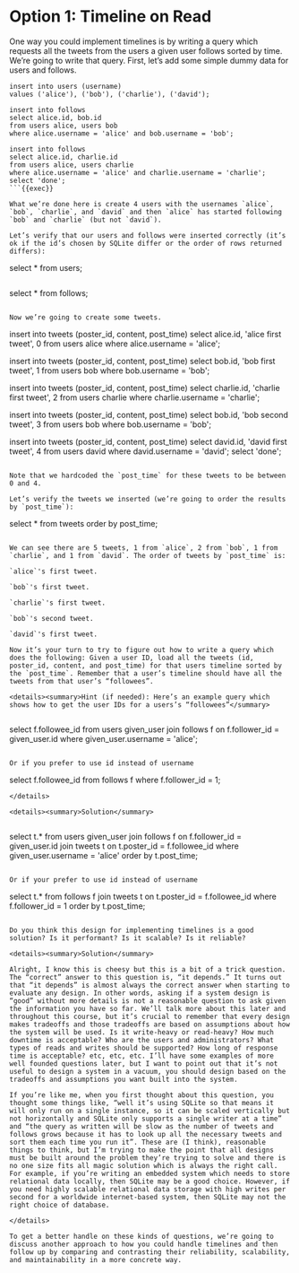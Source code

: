 # Option 1: Timeline on Read

One way you could implement timelines is by writing a query which requests all the tweets from the users a given user follows sorted by time. We’re going to write that query. First, let’s add some simple dummy data for users and follows.

```
insert into users (username)
values ('alice'), ('bob'), ('charlie'), ('david');

insert into follows
select alice.id, bob.id
from users alice, users bob 
where alice.username = 'alice' and bob.username = 'bob';

insert into follows 
select alice.id, charlie.id 
from users alice, users charlie 
where alice.username = 'alice' and charlie.username = 'charlie';
select 'done';
```{{exec}}

What we’re done here is create 4 users with the usernames `alice`, `bob`, `charlie`, and `david` and then `alice` has started following `bob` and `charlie` (but not `david`).

Let’s verify that our users and follows were inserted correctly (it’s ok if the id’s chosen by SQLite differ or the order of rows returned differs):

```
select * from users;
```{{exec}}

```
select * from follows;
```{{exec}}

Now we’re going to create some tweets.

```
insert into tweets (poster_id, content, post_time) 
select alice.id, 'alice first tweet', 0 
from users alice 
where alice.username = 'alice';

insert into tweets (poster_id, content, post_time) 
select bob.id, 'bob first tweet', 1 
from users bob 
where bob.username = 'bob';

insert into tweets (poster_id, content, post_time) 
select charlie.id, 'charlie first tweet', 2 
from users charlie 
where charlie.username = 'charlie';

insert into tweets (poster_id, content, post_time) 
select bob.id, 'bob second tweet', 3 
from users bob 
where bob.username = 'bob';

insert into tweets (poster_id, content, post_time) 
select david.id, 'david first tweet', 4 
from users david 
where david.username = 'david';
select 'done';
```{{exec}}

Note that we hardcoded the `post_time` for these tweets to be between 0 and 4.

Let’s verify the tweets we inserted (we’re going to order the results by `post_time`):

```
select * from tweets order by post_time;
```{{exec}}

We can see there are 5 tweets, 1 from `alice`, 2 from `bob`, 1 from `charlie`, and 1 from `david`. The order of tweets by `post_time` is:

`alice`'s first tweet.

`bob`'s first tweet.

`charlie`'s first tweet.

`bob`'s second tweet.

`david`'s first tweet.

Now it’s your turn to try to figure out how to write a query which does the following: Given a user ID, load all the tweets (id, poster_id, content, and post_time) for that users timeline sorted by the `post_time`. Remember that a user’s timeline should have all the tweets from that user’s “followees”.

<details><summary>Hint (if needed): Here’s an example query which shows how to get the user IDs for a users’s “followees”</summary>
    
```
select f.followee_id 
from users given_user 
join follows f on f.follower_id = given_user.id 
where given_user.username = 'alice';
```{{exec}}

Or if you prefer to use id instead of username
```
select f.followee_id 
from follows f 
where f.follower_id = 1;
```{{exec}}
</details>

<details><summary>Solution</summary>
    
```
select t.* from users given_user 
join follows f on f.follower_id = given_user.id 
join tweets t on t.poster_id = f.followee_id 
where given_user.username = 'alice'
order by t.post_time;
```{{exec}}

Or if your prefer to use id instead of username
```
select t.* from follows f 
join tweets t on t.poster_id = f.followee_id 
where f.follower_id = 1 
order by t.post_time;
```{{exec}}
    
Do you think this design for implementing timelines is a good solution? Is it performant? Is it scalable? Is it reliable?

<details><summary>Solution</summary>
    
Alright, I know this is cheesy but this is a bit of a trick question. The “correct” answer to this question is, “it depends.” It turns out that “it depends” is almost always the correct answer when starting to evaluate any design. In other words, asking if a system design is “good” without more details is not a reasonable question to ask given the information you have so far. We’ll talk more about this later and throughout this course, but it’s crucial to remember that every design makes tradeoffs and those tradeoffs are based on assumptions about how the system will be used. Is it write-heavy or read-heavy? How much downtime is acceptable? Who are the users and administrators? What types of reads and writes should be supported? How long of response time is acceptable? etc, etc, etc. I’ll have some examples of more well founded questions later, but I want to point out that it’s not useful to design a system in a vacuum, you should design based on the tradeoffs and assumptions you want built into the system.

If you’re like me, when you first thought about this question, you thought some things like, “well it’s using SQLite so that means it will only run on a single instance, so it can be scaled vertically but not horizontally and SQLite only supports a single writer at a time” and “the query as written will be slow as the number of tweets and follows grows because it has to look up all the necessary tweets and sort them each time you run it”. These are (I think), reasonable things to think, but I’m trying to make the point that all designs must be built around the problem they’re trying to solve and there is no one size fits all magic solution which is always the right call. For example, if you’re writing an embedded system which needs to store relational data locally, then SQLite may be a good choice. However, if you need highly scalable relational data storage with high writes per second for a worldwide internet-based system, then SQLite may not the right choice of database.

</details> 

To get a better handle on these kinds of questions, we’re going to discuss another approach to how you could handle timelines and then follow up by comparing and contrasting their reliability, scalability, and maintainability in a more concrete way.